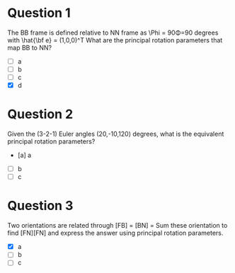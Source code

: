 # Question 1
The BB frame is defined relative to NN frame as \Phi = 90Φ=90 degrees with \hat{\bf e} = (1,0,0)^T What are the principal rotation parameters that map BB to NN?
- [ ] a
- [ ] b
- [ ] c
- [x] d
# Question 2
Given the (3-2-1) Euler angles (20,-10,120) degrees, what is the equivalent principal rotation parameters?
- [a] a
- [ ] b
- [ ] c
# Question 3
Two orientations are related through [FB] = [BN] = Sum these orientation to find [FN][FN] and express the answer using principal rotation parameters.
- [x] a
- [ ] b
- [ ] c
